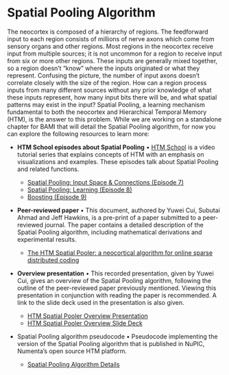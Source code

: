 Spatial Pooling Algorithm
========================

The neocortex is composed of a hierarchy of regions. The feedforward input to
each region consists of millions of nerve axons which come from sensory organs
and other regions. Most regions in the neocortex receive input from multiple
sources; it is not uncommon for a region to receive input from six or more other
regions. These inputs are generally mixed together, so a region doesn’t “know”
where the inputs originated or what they represent. Confusing the picture, the
number of input axons doesn’t correlate closely with the size of the region. How
can a region process inputs from many different sources without any prior
knowledge of what these inputs represent, how many input bits there will be, and
what spatial patterns may exist in the input? Spatial Pooling, a learning
mechanism fundamental to both the neocortex and Hierarchical Temporal Memory
(HTM), is the answer to this problem. While we are working on a standalone
chapter for BAMI that will detail the Spatial Pooling algorithm, for now you can
explore the following resources to learn more:

- **HTM School episodes about Spatial Pooling** • [HTM School](https://numenta.org/htm-school/) is a video tutorial series that explains concepts of HTM with an emphasis on visualizations and examples.  These episodes talk about Spatial Pooling and related functions.
    - [Spatial Pooling: Input Space & Connections (Episode 7)](https://www.youtube.com/watch?v=R5UoFNtv5AU)
    - [Spatial Pooling: Learning (Episode 8)](https://www.youtube.com/watch?v=rHvjykCIrZM)
    - [Boosting (Episode 9)](https://www.youtube.com/watch?v=MSwoNAODrgk)

- **Peer-reviewed paper** • This document, authored by Yuwei Cui, Subutai Ahmad and Jeff Hawkins, is a pre-print of a paper submitted to a peer-reviewed journal. The paper contains a detailed description of the Spatial Pooling algorithm, including mathematical derivations and experimental results.
    - [The HTM Spatial Pooler: a neocortical algorithm for online sparse distributed coding](http://biorxiv.org/content/early/2017/02/16/085035)

- **Overview presentation** • This recorded presentation, given by Yuwei Cui, gives an overview of the Spatial Pooling algorithm, following the outline of the peer-reviewed paper previously mentioned. Viewing this presentation in conjunction with reading the paper is recommended. A link to the slide deck used in the presentation is also given.
    - [HTM Spatial Pooler Overview Presentation](https://www.youtube.com/watch?v=1r6GxDsEdd0)
    - [HTM Spatial Pooler Overview Slide Deck](/assets/pdf/spatial-pooling-algorithm/HTM-Spatial-Pooler-Overview.pdf)

- Spatial Pooling algorithm pseudocode • Pseudocode implementing the version of the Spatial Pooling algorithm that is published in NuPIC, Numenta’s open source HTM platform.
    - [Spatial Pooling Algorithm Details](/assets/pdf/spatial-pooling-algorithm/Spatial-Pooling-Algorithm-Details.pdf)

